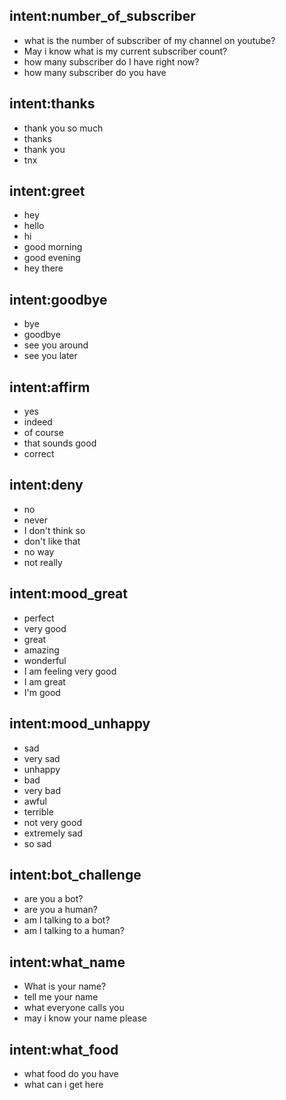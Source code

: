 ## intent:number_of_subscriber
- what is the number of subscriber of my channel on youtube?
- May i know what is my current subscriber count?
- how many subscriber do I have right now?
- how many subscriber do you have

## intent:thanks
- thank you so much
- thanks
- thank you
- tnx

## intent:greet
- hey
- hello
- hi
- good morning
- good evening
- hey there

## intent:goodbye
- bye
- goodbye
- see you around
- see you later

## intent:affirm
- yes
- indeed
- of course
- that sounds good
- correct

## intent:deny
- no
- never
- I don't think so
- don't like that
- no way
- not really

## intent:mood_great
- perfect
- very good
- great
- amazing
- wonderful
- I am feeling very good
- I am great
- I'm good

## intent:mood_unhappy
- sad
- very sad
- unhappy
- bad
- very bad
- awful
- terrible
- not very good
- extremely sad
- so sad

## intent:bot_challenge
- are you a bot?
- are you a human?
- am I talking to a bot?
- am I talking to a human?

## intent:what_name
- What is your name?
- tell me your name
- what everyone calls you
- may i know your name please

## intent:what_food
- what food do you have
- what can i get here
